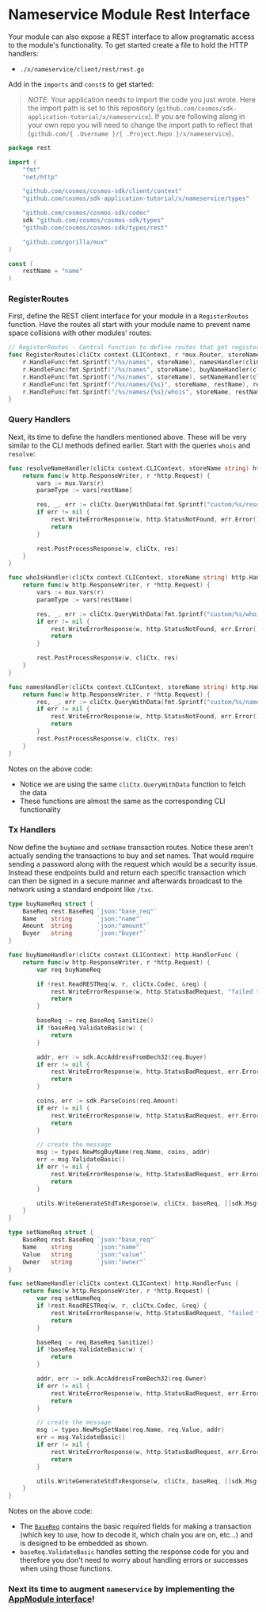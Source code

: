 # Nameservice Module Rest Interface

Your module can also expose a REST interface to allow programatic access to the module's functionality. To get started create a file to hold the HTTP handlers:

- `./x/nameservice/client/rest/rest.go`

Add in the `imports` and `const`s to get started:

> _*NOTE*_: Your application needs to import the code you just wrote. Here the import path is set to this repository (`github.com/cosmos/sdk-application-tutorial/x/nameservice`). If you are following along in your own repo you will need to change the import path to reflect that (`github.com/{ .Username }/{ .Project.Repo }/x/nameservice`).

```go
package rest

import (
	"fmt"
	"net/http"

	"github.com/cosmos/cosmos-sdk/client/context"
	"github.com/cosmos/sdk-application-tutorial/x/nameservice/types"

	"github.com/cosmos/cosmos-sdk/codec"
	sdk "github.com/cosmos/cosmos-sdk/types"
	"github.com/cosmos/cosmos-sdk/types/rest"

	"github.com/gorilla/mux"
)

const (
	restName = "name"
)
```

### RegisterRoutes

First, define the REST client interface for your module in a `RegisterRoutes` function. Have the routes all start with your module name to prevent name space collisions with other modules' routes:

```go
// RegisterRoutes - Central function to define routes that get registered by the main application
func RegisterRoutes(cliCtx context.CLIContext, r *mux.Router, storeName string) {
	r.HandleFunc(fmt.Sprintf("/%s/names", storeName), namesHandler(cliCtx, storeName)).Methods("GET")
	r.HandleFunc(fmt.Sprintf("/%s/names", storeName), buyNameHandler(cliCtx)).Methods("POST")
	r.HandleFunc(fmt.Sprintf("/%s/names", storeName), setNameHandler(cliCtx)).Methods("PUT")
	r.HandleFunc(fmt.Sprintf("/%s/names/{%s}", storeName, restName), resolveNameHandler(cliCtx, storeName)).Methods("GET")
	r.HandleFunc(fmt.Sprintf("/%s/names/{%s}/whois", storeName, restName), whoIsHandler(cliCtx, storeName)).Methods("GET")
}
```

### Query Handlers

Next, its time to define the handlers mentioned above. These will be very similar to the CLI methods defined earlier. Start with the queries `whois` and `resolve`:

```go
func resolveNameHandler(cliCtx context.CLIContext, storeName string) http.HandlerFunc {
	return func(w http.ResponseWriter, r *http.Request) {
		vars := mux.Vars(r)
		paramType := vars[restName]

		res, _, err := cliCtx.QueryWithData(fmt.Sprintf("custom/%s/resolve/%s", storeName, paramType), nil)
		if err != nil {
			rest.WriteErrorResponse(w, http.StatusNotFound, err.Error())
			return
		}

		rest.PostProcessResponse(w, cliCtx, res)
	}
}

func whoIsHandler(cliCtx context.CLIContext, storeName string) http.HandlerFunc {
	return func(w http.ResponseWriter, r *http.Request) {
		vars := mux.Vars(r)
		paramType := vars[restName]

		res, _, err := cliCtx.QueryWithData(fmt.Sprintf("custom/%s/whois/%s", storeName, paramType), nil)
		if err != nil {
			rest.WriteErrorResponse(w, http.StatusNotFound, err.Error())
			return
		}

		rest.PostProcessResponse(w, cliCtx, res)
	}
}

func namesHandler(cliCtx context.CLIContext, storeName string) http.HandlerFunc {
	return func(w http.ResponseWriter, r *http.Request) {
		res, _, err := cliCtx.QueryWithData(fmt.Sprintf("custom/%s/names", storeName), nil)
		if err != nil {
			rest.WriteErrorResponse(w, http.StatusNotFound, err.Error())
			return
		}
		rest.PostProcessResponse(w, cliCtx, res)
	}
}
```

Notes on the above code:

- Notice we are using the same `cliCtx.QueryWithData` function to fetch the data
- These functions are almost the same as the corresponding CLI functionality

### Tx Handlers

Now define the `buyName` and `setName` transaction routes. Notice these aren't actually sending the transactions to buy and set names. That would require sending a password along with the request which would be a security issue. Instead these endpoints build and return each specific transaction which can then be signed in a secure manner and afterwards broadcast to the network using a standard endpoint like `/txs`.

```go
type buyNameReq struct {
	BaseReq rest.BaseReq `json:"base_req"`
	Name    string       `json:"name"`
	Amount  string       `json:"amount"`
	Buyer   string       `json:"buyer"`
}

func buyNameHandler(cliCtx context.CLIContext) http.HandlerFunc {
	return func(w http.ResponseWriter, r *http.Request) {
		var req buyNameReq

		if !rest.ReadRESTReq(w, r, cliCtx.Codec, &req) {
			rest.WriteErrorResponse(w, http.StatusBadRequest, "failed to parse request")
			return
		}

		baseReq := req.BaseReq.Sanitize()
		if !baseReq.ValidateBasic(w) {
			return
		}

		addr, err := sdk.AccAddressFromBech32(req.Buyer)
		if err != nil {
			rest.WriteErrorResponse(w, http.StatusBadRequest, err.Error())
			return
		}

		coins, err := sdk.ParseCoins(req.Amount)
		if err != nil {
			rest.WriteErrorResponse(w, http.StatusBadRequest, err.Error())
			return
		}

		// create the message
		msg := types.NewMsgBuyName(req.Name, coins, addr)
		err = msg.ValidateBasic()
		if err != nil {
			rest.WriteErrorResponse(w, http.StatusBadRequest, err.Error())
			return
		}

		utils.WriteGenerateStdTxResponse(w, cliCtx, baseReq, []sdk.Msg{msg})
	}
}

type setNameReq struct {
	BaseReq rest.BaseReq `json:"base_req"`
	Name    string       `json:"name"`
	Value   string       `json:"value"`
	Owner   string       `json:"owner"`
}

func setNameHandler(cliCtx context.CLIContext) http.HandlerFunc {
	return func(w http.ResponseWriter, r *http.Request) {
		var req setNameReq
		if !rest.ReadRESTReq(w, r, cliCtx.Codec, &req) {
			rest.WriteErrorResponse(w, http.StatusBadRequest, "failed to parse request")
			return
		}

		baseReq := req.BaseReq.Sanitize()
		if !baseReq.ValidateBasic(w) {
			return
		}

		addr, err := sdk.AccAddressFromBech32(req.Owner)
		if err != nil {
			rest.WriteErrorResponse(w, http.StatusBadRequest, err.Error())
			return
		}

		// create the message
		msg := types.NewMsgSetName(req.Name, req.Value, addr)
		err = msg.ValidateBasic()
		if err != nil {
			rest.WriteErrorResponse(w, http.StatusBadRequest, err.Error())
			return
		}

		utils.WriteGenerateStdTxResponse(w, cliCtx, baseReq, []sdk.Msg{msg})
	}
}
```

Notes on the above code:

- The [`BaseReq`](https://godoc.org/github.com/cosmos/cosmos-sdk/client/utils#BaseReq) contains the basic required fields for making a transaction (which key to use, how to decode it, which chain you are on, etc...) and is designed to be embedded as shown.
- `baseReq.ValidateBasic` handles setting the response code for you and therefore you don't need to worry about handling errors or successes when using those functions.

### Next its time to augment `nameservice` by implementing the [AppModule interface](./module.md)!
